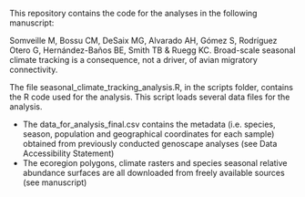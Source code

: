 This repository contains the code for the analyses in the following manuscript:

Somveille M, Bossu CM, DeSaix MG, Alvarado AH, Gómez S, Rodríguez Otero G, Hernández-Baños BE, Smith TB & Ruegg KC. Broad-scale seasonal climate tracking is a consequence, not a driver, of avian migratory connectivity.

The file seasonal_climate_tracking_analysis.R, in the scripts folder, contains the R code used for the analysis. This script loads several data files for the analysis. 
- The data_for_analysis_final.csv contains the metadata (i.e. species, season, population and geographical coordinates for each sample) obtained from previously conducted genoscape analyses (see Data Accessibility Statement)
- The ecoregion polygons, climate rasters and species seasonal relative abundance surfaces are all downloaded from freely available sources (see manuscript)



